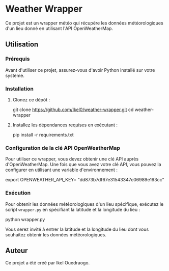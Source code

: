 # Weather Wrapper

Ce projet est un wrapper météo qui récupère les données météorologiques d'un lieu donné en utilisant l'API OpenWeatherMap.

## Utilisation

### Prérequis

Avant d'utiliser ce projet, assurez-vous d'avoir Python installé sur votre système.

### Installation

1. Clonez ce dépôt :
   
   git clone https://github.com/Ikel0/weather-wrapper.git
   cd weather-wrapper
  

2. Installez les dépendances requises en exécutant :
   
   pip install -r requirements.txt


### Configuration de la clé API OpenWeatherMap

Pour utiliser ce wrapper, vous devez obtenir une clé API auprès d'OpenWeatherMap. Une fois que vous avez votre clé API, vous pouvez la configurer en utilisant une variable d'environnement :

export OPENWEATHER_API_KEY= "dd873b7df67e31543347c06989e163cc"


### Exécution

Pour obtenir les données météorologiques d'un lieu spécifique, exécutez le script `wrapper.py` en spécifiant la latitude et la longitude du lieu :

python wrapper.py

Vous serez invité à entrer la latitude et la longitude du lieu dont vous souhaitez obtenir les données météorologiques.

## Auteur

Ce projet a été créé par Ikel Ouedraogo.
